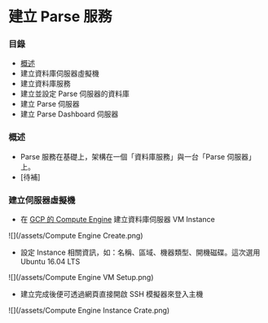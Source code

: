 # 建立  Parse 服務

### 目錄

* [概述](#概述)
* 建立資料庫伺服器虛擬機
* 建立資料庫服務
* 建立並設定 Parse 伺服器的資料庫
* 建立 Parse 伺服器
* 建立 Parse Dashboard 伺服器

### 概述

* Parse 服務在基礎上，架構在一個「資料庫服務」與一台「Parse 伺服器」上。
* \[待補\]

### 建立伺服器虛擬機

* 在 [GCP 的 Compute Engine](https://console.cloud.google.com/compute/) 建立資料庫伺服器 VM Instance

![](/assets/Compute Engine Create.png)

* 設定 Instance 相關資訊，如：名稱、區域、機器類型、開機磁碟。這次選用 Ubuntu 16.04 LTS

![](/assets/Compute Engine VM Setup.png)

* 建立完成後便可透過網頁直接開啟 SSH 模擬器來登入主機

![](/assets/Compute Engine Instance Crate.png)